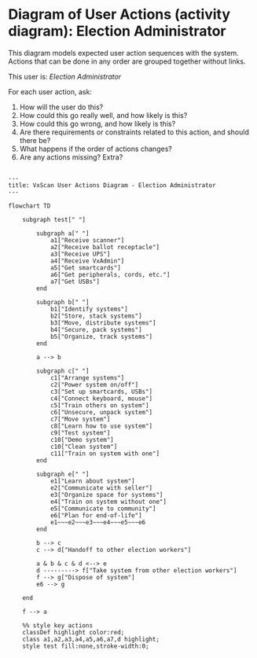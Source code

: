 # Diagram of User Actions (activity diagram): Election Administrator

This diagram models expected user action sequences with the system.  Actions that can be done in any order are grouped together without links.

This user is:
*Election Administrator*

For each user action, ask:  
1. How will the user do this?  
2. How could this go really well, and how likely is this?  
3. How could this go wrong, and how likely is this?  
4. Are there requirements or constraints related to this action, and should there be?
5. What happens if the order of actions changes?
6. Are any actions missing?  Extra?


```mermaid

---
title: VxScan User Actions Diagram - Election Administrator
---

flowchart TD

    subgraph test[" "]

        subgraph a[" "]
            a1["Receive scanner"]
            a2["Receive ballot receptacle"]
            a3["Receive UPS"]
            a4["Receive VxAdmin"]
            a5["Get smartcards"]
            a6["Get peripherals, cords, etc."]
            a7["Get USBs"]
        end

        subgraph b[" "]
            b1["Identify systems"]
            b2["Store, stack systems"]
            b3["Move, distribute systems"]
            b4["Secure, pack systems"]
            b5["Organize, track systems"]
        end

        a --> b

        subgraph c[" "]
            c1["Arrange systems"]
            c2["Power system on/off"]
            c3["Set up smartcards, USBs"]
            c4["Connect keyboard, mouse"]
            c5["Train others on system"]
            c6["Unsecure, unpack system"]
            c7["Move system"]
            c8["Learn how to use system"]
            c9["Test system"]
            c10["Demo system"]
            c10["Clean system"]
            c11["Train on system with one"]
        end

        subgraph e[" "]
            e1["Learn about system"]
            e2["Communicate with seller"]
            e3["Organize space for systems"]
            e4["Train on system without one"]
            e5["Communicate to community"]
            e6["Plan for end-of-life"]
            e1~~~e2~~~e3~~~e4~~~e5~~~e6
        end

        b --> c
        c --> d["Handoff to other election workers"]

        a & b & c & d <--> e
        d ---------> f["Take system from other election workers"]
        f --> g["Dispose of system"]
        e6 --> g

    end

    f --> a

    %% style key actions
    classDef highlight color:red;
    class a1,a2,a3,a4,a5,a6,a7,d highlight;
    style test fill:none,stroke-width:0;

```